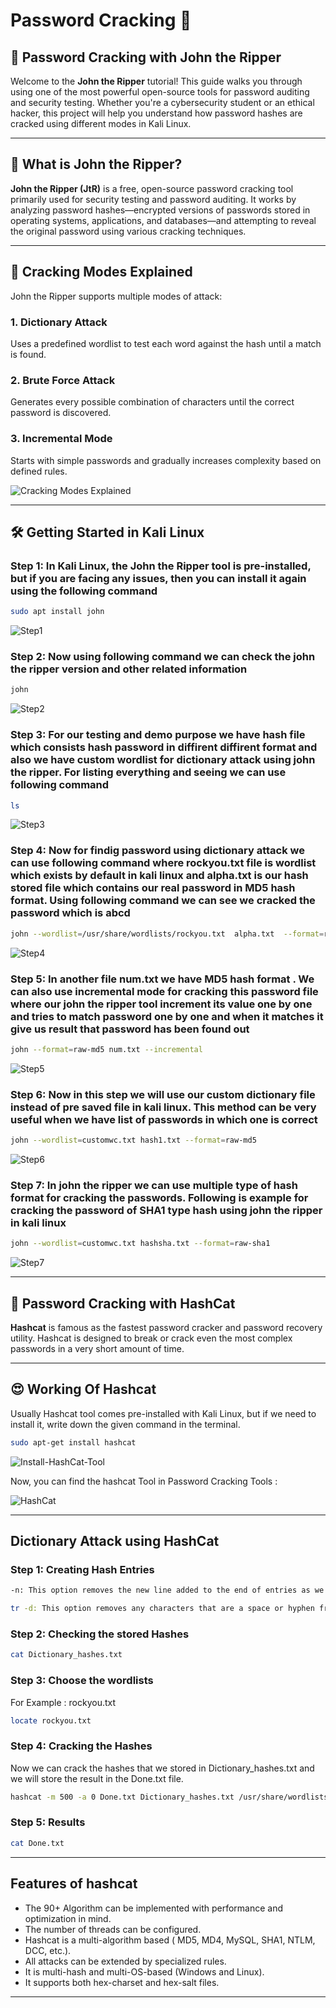 # Password Cracking 🔐

## 🔐 Password Cracking with John the Ripper

Welcome to the **John the Ripper** tutorial! This guide walks you through using one of the most powerful open-source tools for password auditing and security testing. Whether you're a cybersecurity student or an ethical hacker, this project will help you understand how password hashes are cracked using different modes in Kali Linux.

---

## 📘 What is John the Ripper?

**John the Ripper (JtR)** is a free, open-source password cracking tool primarily used for security testing and password auditing. It works by analyzing password hashes—encrypted versions of passwords stored in operating systems, applications, and databases—and attempting to reveal the original password using various cracking techniques.

---

## 🧠 Cracking Modes Explained

John the Ripper supports multiple modes of attack:

### 1. Dictionary Attack

Uses a predefined wordlist to test each word against the hash until a match is found.

### 2. Brute Force Attack

Generates every possible combination of characters until the correct password is discovered.

### 3. Incremental Mode

Starts with simple passwords and gradually increases complexity based on defined rules.

![Cracking Modes Explained](https://media.geeksforgeeks.org/wp-content/uploads/20250823161107889355/core_operations_patterns.webp)

---

## 🛠️ Getting Started in Kali Linux

### Step 1: In Kali Linux, the John the Ripper tool is pre-installed, but if you are facing any issues, then you can install it again using the following command

```bash
sudo apt install john
```

![Step1](https://media.geeksforgeeks.org/wp-content/uploads/20240608112608/0InstallUpdateJohn.jpg)

### Step 2: Now using following command we can check the john the ripper version and other related information

```bash
john
```

![Step2](https://media.geeksforgeeks.org/wp-content/uploads/20240608113054/1John.jpg)

### Step 3: For our testing and demo purpose we have hash file which consists hash password in diffirent diffirent format and also we have custom wordlist for dictionary attack using john the ripper. For listing everything and seeing we can use following command

```bash
ls
```

![Step3](https://media.geeksforgeeks.org/wp-content/uploads/20240608113227/11Ls.jpg)

### Step 4: Now for findig password using dictionary attack we can use following command where rockyou.txt file is wordlist which exists by default in kali linux and alpha.txt is our hash stored file which contains our real password in MD5 hash format. Using following command we can see we cracked the password which is abcd

```bash
john --wordlist=/usr/share/wordlists/rockyou.txt  alpha.txt  --format=raw-md5
```

![Step4](https://media.geeksforgeeks.org/wp-content/uploads/20240608113554/2John.jpg)

### Step 5: In another file num.txt we have MD5 hash format . We can also use incremental mode for cracking this password file where our john the ripper tool increment its value one by one and tries to match password one by one and when it matches it give us result that password has been found out

```bash
john --format=raw-md5 num.txt --incremental
```

![Step5](https://media.geeksforgeeks.org/wp-content/uploads/20240608114130/3Incremental.jpg)

### Step 6: Now in this step we will use our custom dictionary file instead of pre saved file in kali linux. This method can be very useful when we have list of passwords in which one is correct

```bash
john --wordlist=customwc.txt hash1.txt --format=raw-md5
```

![Step6](https://media.geeksforgeeks.org/wp-content/uploads/20240608114430/4Cusotom.jpg)

### Step 7: In john the ripper we can use multiple type of hash format for cracking the passwords. Following is example for cracking the password of SHA1 type hash using john the ripper in kali linux

```bash
john --wordlist=customwc.txt hashsha.txt --format=raw-sha1
```

![Step7](https://media.geeksforgeeks.org/wp-content/uploads/20240608115020/5CustomSha.jpg)

---

## 🔐 Password Cracking with HashCat

**Hashcat** is famous as the fastest password cracker and password recovery utility. Hashcat is designed to break or crack even the most complex passwords in a very short amount of time.

---

## 😍 Working Of Hashcat

Usually Hashcat tool comes pre-installed with Kali Linux, but if we need to install it, write down the given command in the terminal.

```bash
sudo apt-get install hashcat
```

![Install-HashCat-Tool](https://media.geeksforgeeks.org/wp-content/uploads/20201221131252/hashcat.png)

Now, you can find the hashcat Tool in Password Cracking Tools :

![HashCat](https://media.geeksforgeeks.org/wp-content/uploads/20210121170747/Picture1.png)

---

## Dictionary Attack using HashCat

### Step 1: Creating Hash Entries

```bash
-n: This option removes the new line added to the end of entries as we don’t want the newline characters to be hashed with our entries.
```

```bash
tr -d: This option removes any characters that are a space or hyphen from the output.
```

### Step 2: Checking the stored Hashes

```bash
cat Dictionary_hashes.txt
```

### Step 3: Choose the wordlists

For Example : rockyou.txt

```bash
locate rockyou.txt
```

### Step 4: Cracking the Hashes

Now we can crack the hashes that we stored in Dictionary_hashes.txt and we will store the result in the Done.txt file.

```bash
hashcat -m 500 -a 0 Done.txt Dictionary_hashes.txt /usr/share/wordlists/rockyou.txt
```

### Step 5: Results

```bash
cat Done.txt
```

---

## Features of hashcat

- The 90+ Algorithm can be implemented with performance and optimization in mind.
- The number of threads can be configured.
- Hashcat is a multi-algorithm based ( MD5, MD4, MySQL, SHA1, NTLM, DCC, etc.).
- All attacks can be extended by specialized rules.
- It is multi-hash and multi-OS-based (Windows and Linux).
- It supports both hex-charset and hex-salt files.

---

